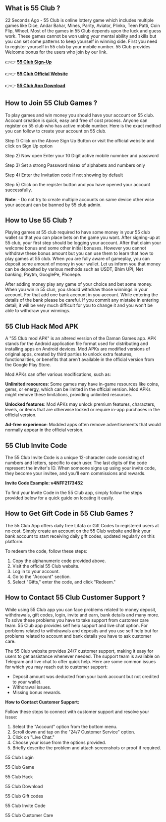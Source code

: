 ## What is 55 Club ?

22 Seconds Ago - 55 Club is online lottery game which includes multiple games like Dice, Andar Bahar, Mines, Parity, Aviator, Plinko, Teen Patti, Coin Flip, Wheel. Most of the games in 55 Club depends upon the luck and guess work. These games cannot be won using your mental ability and skills but you can set some patterns to keep yourself in winning side. First you need to register yourself in 55 club by your mobile number. 55 Club provides Welcome bonus for the users who join by our link. 

👉👉 **[55 Club Sign-Up](https://damangames.bet/#/register?invitationCode=1551211827131)**

👉👉 **[55 Club Official Website](https://damanclub.games)**

👉👉 **[55 Club App Download](https://damanclub.games/daman-games-invite-code/)**

## How to Join 55 Club Games ?

To play games and win money you should have your account on 55 club. Account creation is quick, easy and free of cost process. Anyone can register on 55 club who has active mobile number. Here is the exact method you can follow to create your account on 55 club. 

Step 1) Click on the Above Sign Up Button or visit the official website and click on Sign Up option

Step 2) Now open Enter your 10 Digit active mobile numnber and password

Step 3) Set a strong Password misex of alphabets and numbers only 

Step 4) Enter the Invitation code if not showing by default

Step 5) Click on the register button and you have opened your account successfully. 

**Note**: - Do not try to create multiple accounts on same device other wise your account can be banned by 55 club admin. 

## How to Use 55 Club ?

Playing games at 55 club required to have some money in your 55 club wallet so that you can place bets on the game you want. After signing-up at 55 club, your first step should be logging your account. After that claim your welcome bonus and some other initial bonuses. However you cannot withdraw these bonus amount but you can use them to learn that how to play games at 55 club. When you are fully aware of gameplay, you can deposit some amount of money in your wallet. Let us inform you that money can be deposited by various methods such as USDT, Bhim UPI, Net banking, Paytm, GooglePe, Phonepe.

After adding money play any game of your choice and bet some money. When you win in 55 clun, you should withdraw those winnings in your account. For that add one bank account in you account. While entering the details of the bank please be careful. If you commit any mistake in entering detail, it will be very much difficult for you to change it and you won't be able to withdraw your winnings. 

## 55 Club Hack Mod APK

A "55 Club mod APK" is an altered version of the Daman Games app. APK stands for the Android application file format used for distributing and installing apps on Android devices. Mod APKs are modified versions of original apps, created by third parties to unlock extra features, functionalities, or benefits that aren’t available in the official version from the Google Play Store.

Mod APKs can offer various modifications, such as:

**Unlimited resources**: Some games may have in-game resources like coins, gems, or energy, which can be limited in the official version. Mod APKs might remove these limitations, providing unlimited resources.

**Unlocked features**: Mod APKs may unlock premium features, characters, levels, or items that are otherwise locked or require in-app purchases in the official version.

**Ad-free experience**: Modded apps often remove advertisements that would normally appear in the official version.

## 55 Club Invite Code 

The 55 Club Invite Code is a unique 12-character code consisting of numbers and letters, specific to each user. The last digits of the code represent the inviter's ID. When someone signs up using your invite code, they become your invitee, and you’ll earn commissions and rewards.

**Invite Code Example: v4NFF2173452**

To find your Invite Code in the 55 Club app, simply follow the steps provided below for a quick guide on locating it easily.

## How to Get Gift Code in 55 Club Games ?

The 55 Club App offers daily free Lifafa or Gift Codes to registered users at no cost. Simply create an account on the 55 Club website and link your bank account to start receiving daily gift codes, updated regularly on this platform.

To redeem the code, follow these steps:

1. Copy the alphanumeric code provided above.
2. Visit the official 55 Club website.
3. Log in to your account.
4. Go to the "Account" section.
5. Select "Gifts," enter the code, and click "Redeem."

## How to Contact 55 Club Customer Support ? 

While using 55 Club app you can face problems related to money deposit, withdrawals, gift codes, login, invite and earn, bank details and many more. To solve these problems you have to take support from customer care team. 55 Club app provides self help support and live chat option. For porblems related to withdrawals and deposits and you use self help but for problems related to account and bank details you have to ask customer care. 

The 55 Club website provides 24/7 customer support, making it easy for users to get assistance whenever needed. The support team is available on Telegram and live chat to offer quick help. Here are some common issues for which you may reach out to customer support:

- Deposit amount was deducted from your bank account but not credited to your wallet.
- Withdrawal issues.
- Missing bonus rewards.

**How to Contact Customer Support:**

Follow these steps to connect with customer support and resolve your issue:

1. Select the "Account" option from the bottom menu.
2. Scroll down and tap on the "24/7 Customer Service" option.
3. Click on "Live Chat."
4. Choose your issue from the options provided.
5. Briefly describe the problem and attach screenshots or proof if required.

55 Club Login

55 Club Game

55 Club Hack

55 Club Download

55 Club Gift codes

55 Club Invite Code

55 Club Customer Care
